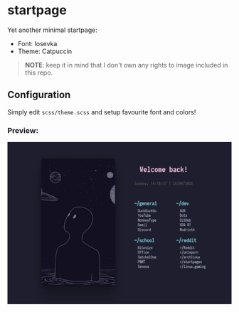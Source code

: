 # startpage

Yet another minimal startpage:
- Font: Iosevka
- Theme: Catpuccin

> **NOTE**: keep it in mind that I don't own any rights to image included in this repo.

## Configuration
Simply edit `scss/theme.scss` and setup favourite font and colors!

### Preview:

![img](preview.png)
